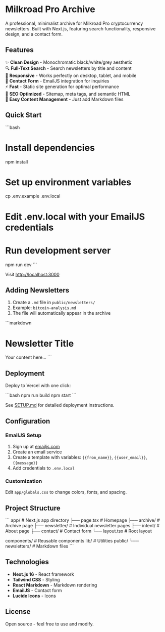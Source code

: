 # Milkroad Pro Archive

A professional, minimalist archive for Milkroad Pro cryptocurrency newsletters. Built with Next.js, featuring search functionality, responsive design, and a contact form.

## Features

✨ **Clean Design** - Monochromatic black/white/grey aesthetic  
🔍 **Full-Text Search** - Search newsletters by title and content  
📱 **Responsive** - Works perfectly on desktop, tablet, and mobile  
📧 **Contact Form** - EmailJS integration for inquiries  
⚡ **Fast** - Static site generation for optimal performance  
🔗 **SEO Optimized** - Sitemap, meta tags, and semantic HTML  
📝 **Easy Content Management** - Just add Markdown files  

## Quick Start

\`\`\`bash
# Install dependencies
npm install

# Set up environment variables
cp .env.example .env.local
# Edit .env.local with your EmailJS credentials

# Run development server
npm run dev
\`\`\`

Visit [http://localhost:3000](http://localhost:3000)

## Adding Newsletters

1. Create a `.md` file in `public/newsletters/`
2. Example: `bitcoin-analysis.md`
3. The file will automatically appear in the archive

\`\`\`markdown
# Newsletter Title

Your content here...
\`\`\`

## Deployment

Deploy to Vercel with one click:

\`\`\`bash
npm run build
npm start
\`\`\`

See [SETUP.md](./SETUP.md) for detailed deployment instructions.

## Configuration

### EmailJS Setup

1. Sign up at [emailjs.com](https://www.emailjs.com)
2. Create an email service
3. Create a template with variables: `{{from_name}}`, `{{user_email}}`, `{{message}}`
4. Add credentials to `.env.local`

### Customization

Edit `app/globals.css` to change colors, fonts, and spacing.

## Project Structure

\`\`\`
app/              # Next.js app directory
├── page.tsx      # Homepage
├── archive/      # Archive page
├── newsletter/   # Individual newsletter pages
├── intent/       # About page
├── contact/      # Contact form
└── layout.tsx    # Root layout

components/       # Reusable components
lib/              # Utilities
public/
└── newsletters/  # Markdown files
\`\`\`

## Technologies

- **Next.js 16** - React framework
- **Tailwind CSS** - Styling
- **React Markdown** - Markdown rendering
- **EmailJS** - Contact form
- **Lucide Icons** - Icons

## License

Open source - feel free to use and modify.
